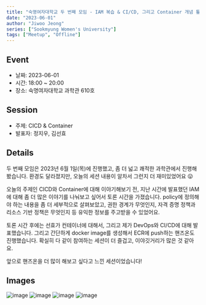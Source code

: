```yaml
---
title: "숙명여자대학교 두 번째 모임 - IAM 복습 & CI/CD, 그리고 Container 개념 톺아보기"
date: "2023-06-01"
author: "Jiwoo Jeong"
series: ["Sookmyung Women's University"]
tags: ["Meetup", "Offline"]
---
```


## Event

- 날짜: 2023-06-01
- 시간: 18:00 ~ 20:00
- 장소: 숙명여자대학교 과학관 610호

## Session

- 주제: CICD & Container
- 발표자: 정지우, 김선효

## Details

두 번째 모임은 2023년 6월 1일(목)에 진행했고, 좀 더 넓고 쾌적한 과학관에서 진행해봤습니다.
환경도 달라졌지만, 오늘의 세션 내용이 알차서 그런지 더 재미있었어요 😛

오늘의 주제인 CICD와 Container에 대해 이야기해보기 전, 지난 시간에 발표했던 IAM에 대해 좀 더 많은 이야기를 나눠보고 싶어서 토론 시간을 가졌습니다.
policy에 정의해야 하는 내용을 좀 더 세부적으로 살펴보았고, 권한 경계가 무엇인지, 자격 증명 정책과 리소스 기반 정책은 무엇인지 등 유익한 정보를 주고받을 수 있었어요.

토론 시간 후에는 선효가 컨테이너에 대해서, 그리고 제가 DevOps와 CI/CD에 대해 발표했습니다.
그리고 간단하게 docker image를 생성해서 ECR에 push하는 핸즈온도 진행했습니다.
확실히 다 같이 참여하는 세션이 더 즐겁고, 이야깃거리가 많은 것 같아요.

앞으로 핸즈온을 더 많이 해보고 싶다고 느낀 세션이었습니다!

## Images

![image](https://github.com/aws-cloud-clubs/aws-cloud-clubs.github.io/assets/70079416/a68c39b1-4dd3-4973-8545-98fb60e1513c)
![image](https://github.com/aws-cloud-clubs/aws-cloud-clubs.github.io/assets/70079416/6962c89c-ae3f-4d09-93b0-fa7d666a4de1)
![image](https://github.com/aws-cloud-clubs/aws-cloud-clubs.github.io/assets/70079416/b72b04d4-18c0-4837-b130-e9a2ca4ce043)
![image](https://github.com/aws-cloud-clubs/aws-cloud-clubs.github.io/assets/70079416/7265ffc3-be4b-4f3d-b377-e6a1d88aa3be)

